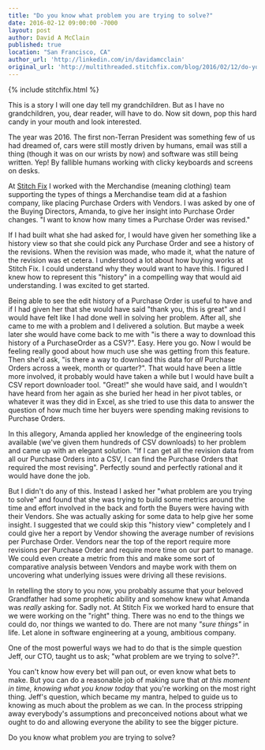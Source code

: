 ```yaml
---
title: "Do you know what problem you are trying to solve?"
date: 2016-02-12 09:00:00 -7000
layout: post
author: David A McClain
published: true
location: "San Francisco, CA"
author_url: 'http://linkedin.com/in/davidamcclain'
original_url: 'http://multithreaded.stitchfix.com/blog/2016/02/12/do-you-know-what-problem-you-are-trying-to-solve'
---
```


{% include stitchfix.html %}

This is a story I will one day tell my grandchildren. But as I have no grandchildren, you, dear reader, will have to do. Now sit down, pop this hard candy in your mouth and look interested.

The year was 2016. The first non-Terran President was something few of us had dreamed of, cars were still mostly driven by humans, email was still a thing (though it was on our wrists by now) and software was still being written. Yep! By fallible humans working with clicky keyboards and screens on desks.

At [Stitch Fix](http://multithreaded.stitchfix.com/) I worked with the Merchandise (meaning clothing) team supporting the types of things a Merchandise team did at a fashion company, like placing Purchase Orders with Vendors. I was asked by one of the Buying Directors, Amanda, to give her insight into Purchase Order changes. "I want to know how many times a Purchase Order was revised."

If I had built what she had asked for, I would have given her something like a history view so that she could pick any Purchase Order and see a history of the revisions. When the revision was made, who made it, what the nature of the revision was et cetera. I understood a lot about how buying works at Stitch Fix. I could understand why they would want to have this. I figured I knew how to represent this "history" in a compelling way that would aid understanding. I was excited to get started.

Being able to see the edit history of a Purchase Order is useful to have and if I had given her that she would have said "thank you, this is great" and I would have felt like I had done well in solving her problem. After all, she came to me with a problem and I delivered a solution. But maybe a week later she would have come back to me with "is there a way to download this history of a PurchaseOrder as a CSV?". Easy. Here you go. Now I would be feeling really good about how much use she was getting from this feature. Then she'd ask, "is there a way to download this data for *all* Purchase Orders across a week, month or quarter?". That would have been a little more involved, it probably would have taken a while but I would have built a CSV report downloader tool. "Great!" she would have said, and I wouldn't have heard from her again as she buried her head in her pivot tables, or whatever it was they did in Excel, as she tried to use this data to answer the question of how much time her buyers were spending making revisions to Purchase Orders.

In this allegory, Amanda applied her knowledge of the engineering tools available (we've given them hundreds of CSV downloads) to her problem and came up with an elegant solution. "If I can get all the revision data from all our Purchase Orders into a CSV, I can find the Purchase Orders that required the most revising". Perfectly sound and perfectly rational and it would have done the job.

But I didn't do any of this. Instead I asked her "what problem are you trying to solve" and found that she was trying to build some metrics around the time and effort involved in the back and forth the Buyers were having with their Vendors. She was actually asking for some data to help give her some insight. I suggested that we could skip this "history view" completely and I could give her a report by Vendor showing the average number of revisions per Purchase Order. Vendors near the top of the report require more revisions per Purchase Order and require more time on our part to manage. We could even create a metric from this and make some sort of comparative analysis between Vendors and maybe work with them on uncovering what underlying issues were driving all these revisions.

In retelling the story to you now, you probably assume that your beloved Grandfather had some prophetic ability and somehow knew what Amanda was *really* asking for. Sadly not. At Stitch Fix we worked hard to ensure that we were working on the "right" thing. There was no end to the things we could do, nor things we wanted to do. There are not many *"sure things"* in life. Let alone in software engineering at a young, ambitious company.

One of the most powerful ways we had to do that is the simple question Jeff, our CTO, taught us to ask; "what problem are we trying to solve?". 

You can't know how every bet will pan out, or even know what bets to make. But you can do a reasonable job of making sure that *at this moment in time, knowing what you know today* that you're working on the most right thing. Jeff's question, which became my mantra, helped to guide us to knowing as much about the problem as we can. In the process stripping away everybody's assumptions and preconceived notions about what we ought to do and allowing everyone the ability to see the bigger picture.

Do you know what problem *you* are trying to solve?
